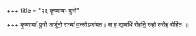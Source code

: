 +++
title = "२६ कृष्णायाः पुत्रो"

+++
कृ॒ष्णायाः॑ पु॒त्रो अर्जु॑नो॒ रात्र्या॑ व॒त्सोऽजा॑यत। स ह॒ द्यामधि॑ रोहति॒ रुहो॑ रुरोह॒ रोहि॑तः ॥